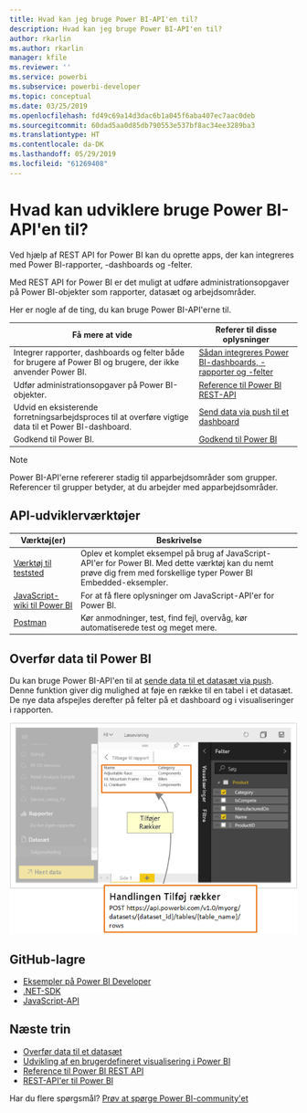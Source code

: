 ```yaml
---
title: Hvad kan jeg bruge Power BI-API'en til?
description: Hvad kan jeg bruge Power BI-API'en til?
author: rkarlin
ms.author: rkarlin
manager: kfile
ms.reviewer: ''
ms.service: powerbi
ms.subservice: powerbi-developer
ms.topic: conceptual
ms.date: 03/25/2019
ms.openlocfilehash: fd49c69a14d3dac6b1a045f6aba407ec7aac0deb
ms.sourcegitcommit: 60dad5aa0d85db790553e537bf8ac34ee3289ba3
ms.translationtype: HT
ms.contentlocale: da-DK
ms.lasthandoff: 05/29/2019
ms.locfileid: "61269408"
---
```

# <a name="what-can-developers-do-with-the-power-bi-api"></a>Hvad kan udviklere bruge Power BI-API'en til?

Ved hjælp af REST API for Power BI kan du oprette apps, der kan integreres med Power BI-rapporter, -dashboards og -felter.

Med REST API for Power BI er det muligt at udføre administrationsopgaver på Power BI-objekter som rapporter, datasæt og arbejdsområder.

Her er nogle af de ting, du kan bruge Power BI-API'erne til.

| **Få mere at vide** | **Referer til disse oplysninger** |
|----------------------------------------------------------------------------------|------------------------------------------------------------------------------------|
| Integrer rapporter, dashboards og felter både for brugere af Power BI og brugere, der ikke anvender Power BI. | [Sådan integreres Power BI-dashboards, -rapporter og -felter](embedding-content.md) |
| Udfør administrationsopgaver på Power BI-objekter. | [Reference til Power BI REST-API](https://docs.microsoft.com/rest/api/power-bi/) |
| Udvid en eksisterende forretningsarbejdsproces til at overføre vigtige data til et Power BI-dashboard. | [Send data via push til et dashboard](walkthrough-push-data.md) |
| Godkend til Power BI. | [Godkend til Power BI](get-azuread-access-token.md) |

> [!NOTE]
> Power BI-API'erne refererer stadig til apparbejdsområder som grupper. Referencer til grupper betyder, at du arbejder med apparbejdsområder.

## <a name="api-developer-tools"></a>API-udviklerværktøjer

| Værktøj(er) | Beskrivelse |  |  |
|-------------------------|---------------------------------------------------------------------------------------------------------------------------------------------------|---|---|
| [Værktøj til teststed](https://microsoft.github.io/PowerBI-JavaScript/demo) | Oplev et komplet eksempel på brug af JavaScript-API'er for Power BI. Med dette værktøj kan du nemt prøve dig frem med forskellige typer Power BI Embedded-eksempler. |  |  |
| [JavaScript-wiki til Power BI](https://github.com/Microsoft/powerbi-javascript/wiki) | For at få flere oplysninger om JavaScript-API'er for Power BI. |  |  |
| [Postman](https://www.getpostman.com/) | Kør anmodninger, test, find fejl, overvåg, kør automatiserede test og meget mere. |

## <a name="push-data-into-power-bi"></a>Overfør data til Power BI

Du kan bruge Power BI-API'en til at [sende data til et datasæt via push](walkthrough-push-data.md). Denne funktion giver dig mulighed at føje en række til en tabel i et datasæt. De nye data afspejles derefter på felter på et dashboard og i visualiseringer i rapporten.

![Eksempel på pushdata](media/what-can-you-do/powerbi-push-data.png)

## <a name="github-repositories"></a>GitHub-lagre

* [Eksempler på Power BI Developer](https://github.com/Microsoft/PowerBI-Developer-Samples)
* [.NET-SDK](https://github.com/Microsoft/PowerBI-CSharp)
* [JavaScript-API](https://github.com/Microsoft/PowerBI-JavaScript)

## <a name="next-steps"></a>Næste trin

* [Overfør data til et datasæt](walkthrough-push-data.md)
* [Udvikling af en brugerdefineret visualisering i Power BI](custom-visual-develop-tutorial.md)
* [Reference til Power BI REST API](rest-api-reference.md)
* [REST-API'er til Power BI](https://docs.microsoft.com/rest/api/power-bi/)

Har du flere spørgsmål? [Prøv at spørge Power BI-community'et](http://community.powerbi.com/)
